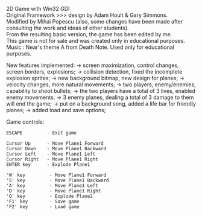 2D Game with Win32 GDI  
Original Framework >>> design by Adam Hoult & Gary Simmons.  
Modified by Mihai Popescu (also, some changes have been made after consulting the work and ideas of other students).  
From the resulting basic version, the game has been edited by me.  
This game is not for sale and was created only in educational purposes.  
Music : Near's theme A from Death Note. Used only for educational purposes.  

New features implemented:
-> screen maximization, control changes, screen borders, explosions;
-> collision detection, fixed the incomplete explosion sprites;
-> new background bitmap, new design for planes;
-> velocity changes, more natural movements;
-> two players, enemy/enemies, capability to shoot bullets;
-> the two players have a total of 3 lives, enabled enemy movements.
-> 3 enemy planes, dealing a total of 3 damage to them will end the game;
-> put on a background song, added a life bar for friendly planes;
-> added load and save options;


Game controls:
    
    ESCAPE         - Exit game

    Cursor Up      - Move Plane1 Forward
    Cursor Down    - Move Plane1 Backward
    Cursor Left    - Move Plane1 Left
    Cursor Right   - Move Plane1 Right
    ENTER key      - Explode Plane1
    
    'W' key         - Move Plane1 Forward
    'S' key         - Move Plane1 Backward
    'A' key         - Move Plane1 Left
    'D' key         - Move Plane1 Right
    'Q' key         - Explode Plane2
    'F1' key        - Save game
    'F2' key        - Load game


